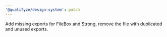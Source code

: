 ```yaml
---
'@qualifyze/design-system': patch
---
```


Add missing exports for FileBox and Strong, remove the file with duplicated and unused exports.
